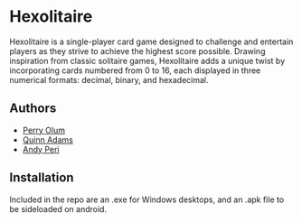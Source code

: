 
# Hexolitaire

Hexolitaire is a single-player card game designed to challenge and entertain players as they strive to achieve the highest score possible. Drawing inspiration from classic solitaire games, Hexolitaire adds a unique twist by incorporating cards numbered from 0 to 16, each displayed in three numerical formats: decimal, binary, and hexadecimal.


## Authors

- [Perry Olum](yourlink.here)
- [Quinn Adams](https://www.linkedin.com/in/quinnadams2001/)
- [Andy Peri](yourlink.here)


## Installation

Included in the repo are an .exe for Windows desktops, and an .apk file to be sideloaded on android.
